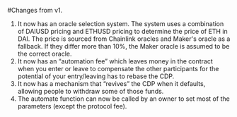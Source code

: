 #Changes from v1.

1. It now has an oracle selection system. The system uses a combination of DAIUSD pricing and ETHUSD pricing to determine the price of ETH in DAI. The price is sourced from Chainlink oracles and Maker's oracle as a fallback. If they differ more than 10%, the Maker oracle is assumed to be the correct oracle. 
2. It now has an “automation fee” which leaves money in the contract when you enter or leave to compensate the other participants for the potential of your entry/leaving has to rebase the CDP.
3. It now has a mechanism that “revives” the CDP when it defaults, allowing people to withdraw some of those funds.
4. The automate function can now be called by an owner to set most of the parameters (except the protocol fee). 
